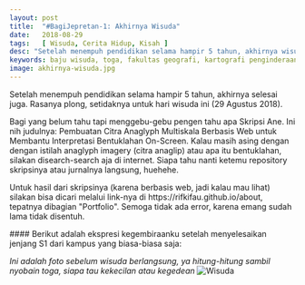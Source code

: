 ```yaml
---
layout: post
title:  "#BagiJepretan-1: Akhirnya Wisuda"
date:   2018-08-29
tags:   [ Wisuda, Cerita Hidup, Kisah ]
desc: "Setelah menempuh pendidikan selama hampir 5 tahun, akhirnya wisuda juga. Bagi yang belum tahu tapi menggebu-gebu pengen tahu apa Skripsi Ane. Ini nih judulnya: Pembuatan Citra Anaglyph Multiskala Berbasis Web untuk Membantu Interpretasi Bentuklahan On-Screen."
keywords: baju wisuda, toga, fakultas geografi, kartografi penginderaan jauh, kpj, ugm, yogyakarta, jogja, sains informasi geografis, saig, anaglyph, bentuklahan, webgis, rifki fauzi, rifkifau
image: akhirnya-wisuda.jpg
---
```


<p class="intro"><span class="dropcap">S</span>etelah menempuh pendidikan selama hampir 5 tahun, akhirnya selesai juga. Rasanya plong, setidaknya untuk hari wisuda ini (29 Agustus 2018).</p>
<p>Bagi yang belum tahu tapi menggebu-gebu pengen tahu apa Skripsi Ane. Ini nih judulnya: Pembuatan Citra Anaglyph Multiskala Berbasis Web untuk Membantu Interpretasi Bentuklahan On-Screen. Kalau masih asing dengan dengan istilah anaglyph imagery (citra anaglip) atau apa itu bentuklahan, silakan disearch-search aja di internet. Siapa tahu nanti ketemu repository skripsinya atau jurnalnya langsung, huehehe.</p>
<p>
Untuk hasil dari skripsinya (karena berbasis web, jadi kalau mau lihat) silakan bisa dicari melalui link-nya di https://rifkifau.github.io/about, tepatnya dibagian "Portfolio". Semoga tidak ada error, karena emang sudah lama tidak disentuh.
</p>
#### Berikut adalah ekspresi kegembiraanku setelah menyelesaikan jenjang S1 dari kampus yang biasa-biasa saja:

*Ini adalah foto sebelum wisuda berlangsung, ya hitung-hitung sambil nyobain toga, siapa tau kekecilan atau kegedean*
![Wisuda](../../images/wisuda/prawisuda.JPG)
